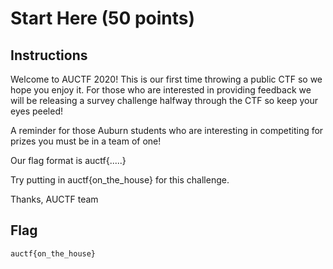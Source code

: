 # Start Here (50 points)

## Instructions

Welcome to AUCTF 2020! This is our first time throwing a public CTF so we hope you enjoy it. For those who are interested in providing feedback we will be releasing a survey challenge halfway through the CTF so keep your eyes peeled!

A reminder for those Auburn students who are interesting in competiting for prizes you must be in a team of one!

Our flag format is auctf{.....}

Try putting in auctf{on_the_house} for this challenge.

Thanks, AUCTF team

## Flag
~~~
auctf{on_the_house}
~~~
